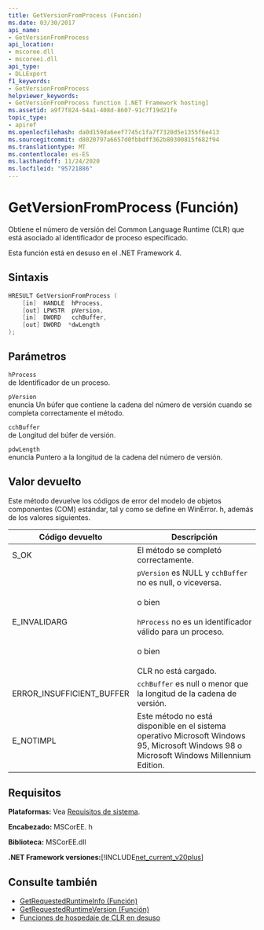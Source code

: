```yaml
---
title: GetVersionFromProcess (Función)
ms.date: 03/30/2017
api_name:
- GetVersionFromProcess
api_location:
- mscoree.dll
- mscoreei.dll
api_type:
- DLLExport
f1_keywords:
- GetVersionFromProcess
helpviewer_keywords:
- GetVersionFromProcess function [.NET Framework hosting]
ms.assetid: a9f7f824-64a1-408d-8607-91c7f19d21fe
topic_type:
- apiref
ms.openlocfilehash: da0d159da6eef7745c1fa7f7320d5e1355f6e413
ms.sourcegitcommit: d8020797a6657d0fbbdff362b80300815f682f94
ms.translationtype: MT
ms.contentlocale: es-ES
ms.lasthandoff: 11/24/2020
ms.locfileid: "95721886"
---
```

# <a name="getversionfromprocess-function"></a>GetVersionFromProcess (Función)

Obtiene el número de versión del Common Language Runtime (CLR) que está asociado al identificador de proceso especificado.  
  
 Esta función está en desuso en el .NET Framework 4.  
  
## <a name="syntax"></a>Sintaxis  
  
```cpp  
HRESULT GetVersionFromProcess (  
    [in]  HANDLE  hProcess,
    [out] LPWSTR  pVersion,
    [in]  DWORD   cchBuffer,
    [out] DWORD  *dwLength  
);  
```  
  
## <a name="parameters"></a>Parámetros  

 `hProcess`  
 de Identificador de un proceso.  
  
 `pVersion`  
 enuncia Un búfer que contiene la cadena del número de versión cuando se completa correctamente el método.  
  
 `cchBuffer`  
 de Longitud del búfer de versión.  
  
 `pdwLength`  
 enuncia Puntero a la longitud de la cadena del número de versión.  
  
## <a name="return-value"></a>Valor devuelto  

 Este método devuelve los códigos de error del modelo de objetos componentes (COM) estándar, tal y como se define en WinError. h, además de los valores siguientes.  
  
|Código devuelto|Descripción|  
|-----------------|-----------------|  
|S_OK|El método se completó correctamente.|  
|E_INVALIDARG|`pVersion` es NULL y `cchBuffer` no es null, o viceversa.<br /><br /> o bien<br /><br /> `hProcess` no es un identificador válido para un proceso.<br /><br /> o bien<br /><br /> CLR no está cargado.|  
|ERROR_INSUFFICIENT_BUFFER|`cchBuffer` es null o menor que la longitud de la cadena de versión.|  
|E_NOTIMPL|Este método no está disponible en el sistema operativo Microsoft Windows 95, Microsoft Windows 98 o Microsoft Windows Millennium Edition.|  
  
## <a name="requirements"></a>Requisitos  

 **Plataformas:** Vea [Requisitos de sistema](../../get-started/system-requirements.md).  
  
 **Encabezado:** MSCorEE. h  
  
 **Biblioteca:** MSCorEE.dll  
  
 **.NET Framework versiones:**[!INCLUDE[net_current_v20plus](../../../../includes/net-current-v20plus-md.md)]  
  
## <a name="see-also"></a>Consulte también

- [GetRequestedRuntimeInfo (Función)](getrequestedruntimeinfo-function.md)
- [GetRequestedRuntimeVersion (Función)](getrequestedruntimeversion-function.md)
- [Funciones de hospedaje de CLR en desuso](deprecated-clr-hosting-functions.md)
